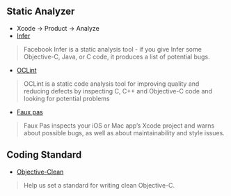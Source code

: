 ## Static Analyzer

* Xcode -> Product -> Analyze
* [Infer](http://fbinfer.com/)
> Facebook Infer is a static analysis tool - if you give Infer some Objective-C, Java, or C code, it produces a list of potential bugs.
* [OCLint](http://oclint.org/)
> OCLint is a static code analysis tool for improving quality and reducing defects by inspecting C, C++ and Objective-C code and looking for potential problems
* [Faux pas](http://fauxpasapp.com/)
> Faux Pas inspects your iOS or Mac app’s Xcode project and warns about possible bugs, as well as about maintainability and style issues.

## Coding Standard
* [Objective-Clean](http://objclean.com/index.php)
> Help us set a standard for writing clean Objective-C.
